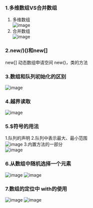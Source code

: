 ### 1.多维数组VS合并数组
   1. 多维数组  
![image](https://user-images.githubusercontent.com/55919713/221831050-5298cca4-c84e-4347-98de-2a012a806208.png)
   2. 合并数组   
![image](https://user-images.githubusercontent.com/55919713/221831093-81797255-be27-45f1-a490-9b656b4f7725.png)

### 2.new/)()和new[]
   new[] 动态数组申请空间
   new()，类的方法

### 3.数组和队列初始化的区别       
   ![image](https://user-images.githubusercontent.com/55919713/221833270-2fa12212-0cd5-4ed8-b45b-8c811dd5556e.png)
  
### 4.越界读取    
   ![image](https://user-images.githubusercontent.com/55919713/221831378-09b248b5-fb68-41ce-b248-75f94e61b5b6.png)

### 5.$符号的用法
   1.队列的声明
   2.队列中表示最大、最小范围   
        ![image](https://user-images.githubusercontent.com/55919713/221831465-5d958a4c-840d-43b6-a948-c8b2e116dc8e.png) 
3.内置方法的一部分  
   ![image](https://user-images.githubusercontent.com/55919713/221831503-cb36611c-653e-45a1-b7b4-1ee16661887e.png)

### 6.从数组中随机选择一个元素  
   ![image](https://user-images.githubusercontent.com/55919713/221831563-ac02cb13-56b8-4d90-be38-b23d6edf6692.png)
   ![image](https://user-images.githubusercontent.com/55919713/221831592-fd6431ab-26c3-4930-9c93-fe93e19b2db9.png)

### 7.数组的定位中 with的使用
  ![image](https://user-images.githubusercontent.com/55919713/221831642-6f57d3d9-4049-42e1-a7af-6945ded5e1ea.png)
  ![image](https://user-images.githubusercontent.com/55919713/221831672-d9737d16-1e6d-4221-b153-c67ca3155406.png)





